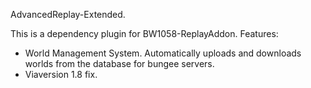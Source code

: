 AdvancedReplay-Extended.

This is a dependency plugin for BW1058-ReplayAddon.
Features:
 - World Management System. Automatically uploads and downloads worlds from the database for bungee servers.
 - Viaversion 1.8 fix.

